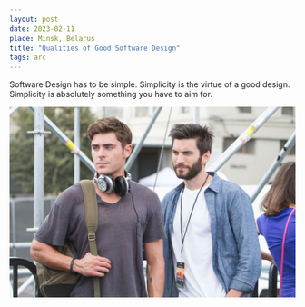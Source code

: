 ```yaml
---
layout: post
date: 2023-02-11
place: Minsk, Belarus
title: "Qualities of Good Software Design"
tags: arc
---
```


Software Design has to be simple.
Simplicity is the virtue of a good design.
Simplicity is absolutely something you have to aim for.

<!--more-->

<img src="/images/2023/02/we-are-friends.png">